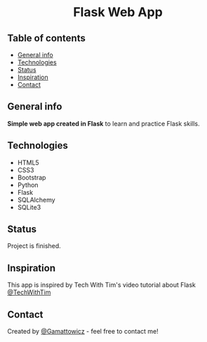 <div align="center">
<h1 align="center">Flask Web App</h1></div>

## Table of contents
* [General info](#general-info)
* [Technologies](#technologies)
* [Status](#status)
* [Inspiration](#inspiration)
* [Contact](#contact)

## General info
**Simple web app created in Flask** to learn and practice Flask skills.

## Technologies
* HTML5
* CSS3
* Bootstrap
* Python
* Flask
* SQLAlchemy
* SQLite3


## Status 
Project is finished.

## Inspiration
This app is inspired by Tech With Tim's video tutorial about Flask [@TechWithTim](https://www.youtube.com/c/TechWithTim/featured)

## Contact
Created by [@Gamattowicz](https://github.com/Gamattowicz) - feel free to contact me!